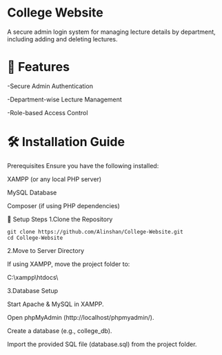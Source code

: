 # College Website

A secure admin login system for managing lecture details by department, including adding and deleting lectures.

# 🚀 Features

-Secure Admin Authentication

-Department-wise Lecture Management

-Role-based Access Control

# 🛠️ Installation Guide

Prerequisites
Ensure you have the following installed:

XAMPP (or any local PHP server)

MySQL Database

Composer (if using PHP dependencies)

🔧 Setup Steps
1.Clone the Repository
```
git clone https://github.com/Alinshan/College-Website.git
cd College-Website
```
2.Move to Server Directory

If using XAMPP, move the project folder to:

C:\xampp\htdocs\

3.Database Setup

Start Apache & MySQL in XAMPP.

Open phpMyAdmin (http://localhost/phpmyadmin/).

Create a database (e.g., college_db).

Import the provided SQL file (database.sql) from the project folder.



